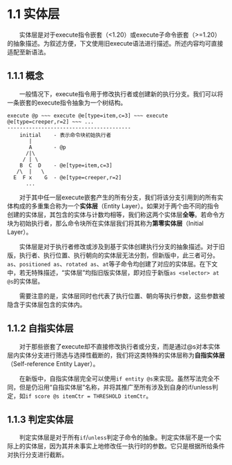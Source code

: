 # 1.1 实体层
&emsp;&emsp;实体层是对于execute指令嵌套（<1.20）或execute子命令嵌套（>=1.20）的抽象描述。为叙述方便，下文使用旧execute语法进行描述。所述内容均可直接适配至新语法。

## 1.1.1 概念
&emsp;&emsp;一般情况下，execute指令用于修改执行者或创建新的执行分支。我们可以将一条嵌套的execute指令抽象为一个树结构。
```
execute @p ~~~ execute @e[type=item,c=3] ~~~ execute @e[type=creeper,r=2] ~~~ ...
----------------------------------------
    initial    - 表示命令块初始执行者
       |
       A       - @p
      /|\
     / | \
    B  C  D    - @e[type=item,c=3]
   /\  |   \
  E  F x    G  - @e[type=creeper,r=2]
      ...
```
&emsp;&emsp;对于其中任一层execute嵌套产生的所有分支，我们将该分支引用到的所有实体构成的多重集合称为一个**实体层**（Entity Layer）。如果对于两个由不同的指令创建的实体层，其包含的实体与计数均相等，我们称这两个实体层**全等**。若命令方块为初始执行者，那么命令块所在实体层我们将其称为**第零实体层**（Initial Layer）。

&emsp;&emsp;实体层是对于执行者修改或涉及到基于实体创建执行分支的抽象描述。对于旧版，执行者、执行位置、执行朝向的实体层无法分割，但新版中，此三者可分。``as``、``positioned as``、``rotated as``、``at``等子命令均创建了对应的实体层。在下文中，若无特殊描述，“实体层”均指旧版实体层，即对应于新版``as <selector> at @s``的实体层。

&emsp;&emsp;需要注意的是，实体层同时也代表了执行位置、朝向等执行参数，这些参数被隐含于实体层包含的实体内。

## 1.1.2 自指实体层
&emsp;&emsp;对于那些嵌套了execute却不直接修改执行者或分支，而是通过@s对本实体层内实体分支进行筛选与选择性截断的，我们将这类特殊的实体层称为**自指实体层**（Self-reference Entity Layer）。

&emsp;&emsp;在新版中，自指实体层完全可以使用``if entity @s``来实现。虽然写法完全不同，但是仍沿用“自指实体层”名称，并将其推广至所有涉及到自身的if/unless判定，如``if score @s itemCtr = THRESHOLD itemCtr``。

## 1.1.3 判定实体层
&emsp;&emsp;判定实体层是对于所有``if``/``unless``判定子命令的抽象。判定实体层不是一个实际上的实体层，因为其并未事实上地修改任一执行时的参数。它只是根据所给条件对执行分支进行截断。